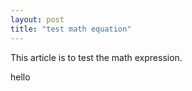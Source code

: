 ```yaml
---
layout: post
title: "test math equation"
---
```

This article is to test the math expression.


hello
